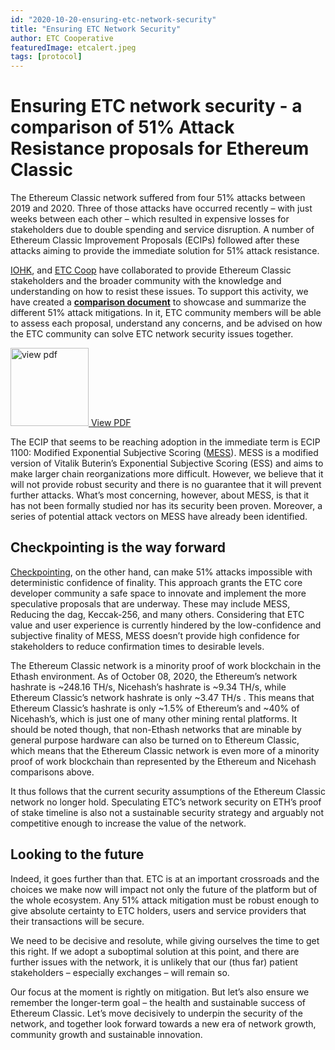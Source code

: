 ```yaml
---
id: "2020-10-20-ensuring-etc-network-security"
title: "Ensuring ETC Network Security"
author: ETC Cooperative
featuredImage: etcalert.jpeg
tags: [protocol]
---
```


# Ensuring ETC network security - a comparison of 51% Attack Resistance proposals for Ethereum Classic

The Ethereum Classic network suffered from four 51% attacks between 2019 and 2020. Three of those attacks have occurred recently – with just weeks between each other – which resulted in expensive losses for stakeholders due to double spending and service disruption. A number of Ethereum Classic Improvement Proposals (ECIPs) followed after these attacks aiming to provide the immediate solution for 51% attack resistance.

[IOHK](https://iohk.io/), and [ETC Coop](https://etccooperative.org/) have collaborated to provide Ethereum Classic stakeholders and the broader community with the knowledge and understanding on how to resist these issues. To support this activity, we have created a [__comparison document__](https://static.iohk.io/docs/etc/ecip-comparison-for-51-attack-resistance.pdf) to showcase and summarize the different 51% attack mitigations. In it, ETC community members will be able to assess each proposal, understand any concerns, and be advised on how the ETC community can solve ETC network security issues together.

<a href="https://static.iohk.io/docs/etc/ecip-comparison-for-51-attack-resistance.pdf" rel="some text"><img height="125px" width="auto" src="https://external-content.duckduckgo.com/iu/?u=http%3A%2F%2Fimg.app-liv.jp.s3.amazonaws.com%2Ficon%2F002134537%2Fc9160e6e0bee681924517d8bab925d7f.png&f=1&nofb=1" alt="view pdf" /> View PDF</a>

The ECIP that seems to be reaching adoption in the immediate term is ECIP 1100: Modified Exponential Subjective Scoring ([MESS](https://ecips.ethereumclassic.org/ECIPs/ecip-1100)). MESS is a modified version of Vitalik Buterin’s Exponential Subjective Scoring (ESS) and aims to make larger chain reorganizations more difficult. However, we believe that it will not provide robust security and there is no guarantee that it will prevent further attacks. What’s most concerning, however, about MESS, is that it has not been formally studied nor has its security been proven. Moreover, a series of potential attack vectors on MESS have already been identified. 

## Checkpointing is the way forward

[Checkpointing](https://ecips.ethereumclassic.org/ECIPs/ecip-1097), on the other hand, can make 51% attacks impossible with deterministic confidence of finality. This approach grants the ETC core developer community a safe space to innovate and implement the more speculative proposals that are underway. These may include MESS, Reducing the dag, Keccak-256, and many others. Considering that ETC value and user experience is currently hindered by the low-confidence and subjective finality of MESS, MESS doesn’t provide high confidence for stakeholders to reduce confirmation times to desirable levels.

The Ethereum Classic network is a minority proof of work blockchain in the Ethash environment. As of October 08, 2020, the Ethereum’s  network hashrate is ~248.16 TH/s, Nicehash’s hashrate is ~9.34 TH/s, while Ethereum Classic’s network hashrate is only ~3.47 TH/s . This means that Ethereum Classic’s hashrate is only ~1.5% of Ethereum’s and  ~40% of Nicehash’s, which is just one of many other mining rental platforms. It should be noted though, that non-Ethash networks that are minable by general purpose hardware can also be turned on to Ethereum Classic, which means that the Ethereum Classic network is even more of a minority proof of work blockchain than represented by the Ethereum and Nicehash comparisons above.

It thus follows that the current security assumptions of the Ethereum Classic network no longer hold. Speculating ETC’s network security on ETH’s proof of stake timeline is also not a sustainable security strategy and arguably not competitive enough to increase the value of the network. 

## Looking to the future

Indeed, it goes further than that. ETC is at an important crossroads and the choices we make now will impact not only the future of the platform but of the whole ecosystem. Any 51% attack mitigation must be robust enough to give absolute certainty to ETC holders, users and service providers that their transactions will be secure. 

We need to be decisive and resolute, while giving ourselves the time to get this right. If we adopt a suboptimal solution at this point, and there are further issues with the network, it is unlikely that our (thus far) patient stakeholders – especially exchanges – will remain so. 

Our focus at the moment is rightly on mitigation. But let’s also ensure we remember the longer-term goal – the health and sustainable success of Ethereum Classic. Let’s move decisively to underpin the security of the network, and together look forward towards a new era of network growth, community growth and sustainable innovation.